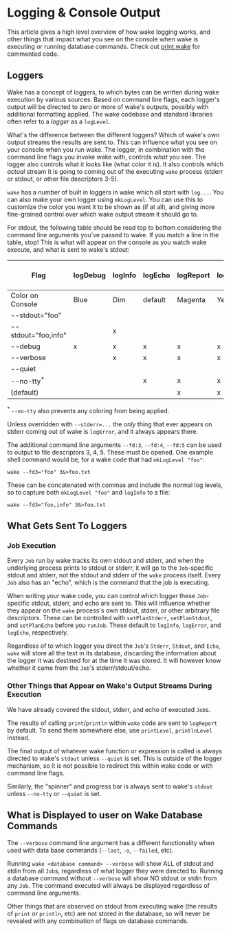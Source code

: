 # Logging & Console Output

This article gives a high level overview of how wake logging works,
and other things that impact what you see on the console when wake is executing or running database commands.
Check out [print.wake](https://github.com/sifive/wake/blob/master/share/wake/lib/core/print.wake)
for commented code.

## Loggers

Wake has a concept of loggers,
to which bytes can be written during wake execution by various sources.
Based on command line flags, each logger's output will be directed to
zero or more of wake's outputs, possibly with additional formatting applied.
The wake codebase and standard libraries often refer to a _logger_ as a `logLevel`.

What's the difference between the different loggers?
Which of wake's own output streams the results are sent to.
This can influence what you see on your console when you run wake.
The logger, in combination with the command line flags you invoke wake with,
controls *what* you see. The logger also controls what it looks like (what color it is).
It also controls which *actual* stream it is going to coming out of the executing `wake` process
(stderr or stdout, or other file descriptors 3-5).

`wake` has a number of built in loggers in wake which all start with `log...`.
You can also make your own logger using `mkLogLevel`.
You can use this to customize the color you want it to be shown as (if at all),
and giving more fine-grained control over which wake output stream it should go to.

For stdout, the following table should be read top to bottom considering the command line arguments you've passed to wake.
If you match a line in the table, stop!
This is what will appear on the console as you watch wake execute, and what is sent to wake's stdout:

|Flag               | logDebug | logInfo | logEcho | logReport | logWarning | logError | logNever | mkLogLevel "foo" Green|
|-------------------|----------|---------|---------|-----------|------------|----------|----------|----------------------
|Color on Console   |  Blue    |  Dim    |  default| Magenta   |  Yellow    |   Red    |          |      Green      |          
|--stdout="foo"     |          |         |         |           |            |          |          |         x       |
|--stdout="foo,info" |         |    x    |         |           |            |          |          |         x       |
|--debug            |      x   |    x    |    x    |     x     |      x     |    x     |          |                 |
|--verbose          |          |    x    |    x    |     x     |      x     |    x     |          |                 |
|--quiet            |          |         |         |           |            |    x     |          |                 |
|--no-tty<sup>*</sup>|         |         |    x    |     x     |      x     |    x     |          |                 |
|(default)          |          |         |         |     x     |      x     |    x     |          |                 |

<sup>*</sup> `--no-tty` also prevents any coloring from being applied.


Unless overridden with `--stderr=...` the *only* thing that ever appears on stderr coming out of wake is `logError`,
and it always appears there.

The additional command line arguments `--fd:3`, `--fd:4`, `--fd:5` can be used to output to file descriptors 3, 4, 5.
These must be opened. One example shell command would be, for a wake code that had `mkLogLevel "foo"`:

```
wake --fd3="foo" 3&>foo.txt
```

These can be concatenated with commas and include the normal log levels, so to capture both `mkLogLevel "foo"` and `logInfo` to a file:

```
wake --fd3="foo,info" 3&>foo.txt
```

## What Gets Sent To Loggers

### Job Execution

Every `Job` run by wake tracks its own stdout and stderr,
and when the underlying process prints to stdout or stderr,
it will go to the `Job`-specific stdout and stderr,
not the stdout and stderr of the `wake` process itself.
Every `Job` also has an "echo", which is the command that the job is executing.

When writing your wake code,
you can control which logger these `Job`-specific stdout, stderr, and echo are sent to.
This will influence whether they appear on the `wake` process's own stdout,
stderr, or other arbitrary file descriptors.
These can be controlled with `setPlanStderr`, `setPlanStdout`, and `setPlanEcho` before you `runJob`.
These default to `logInfo`, `logError`, and `logEcho`, respectively.

Regardless of to which logger you direct the `Job`'s `Stderr`, `Stdout`, and `Echo`,
`wake` will store all the text in its database,
discarding the information about the logger it was destined for at the time it was stored.
It will however know whether it came from the `Job`'s stderr/stdout/echo.


### Other Things that Appear on Wake's Output Streams During Execution

We have already covered the stdout, stderr, and echo of executed `Job`s.

The results of calling `print`/`println` within `wake` code are sent to `logReport` by default.
To send them somewhere else, use `printLevel`, `printlnLevel` instead.

The final output of whatever wake function or expression is called is always directed to
wake's `stdout` unless `--quiet` is set.
This is outside of the logger mechanism, so it is not possible to redirect this within wake
code or with command line flags.

Similarly, the "spinner" and progress bar is always sent to wake's `stdout` unless `--no-tty`
or `--quiet` is set.

## What is Displayed to user on Wake Database Commands

The `--verbose` command line argument has a different functionality when used with data base commands (`--last`, `-o`, `--failed`, etc).

Running `wake <database command> --verbose` will show ALL of stdout and stdin from all `Job`s,
regardless of what logger they were directed to.
Running a database command without `--verbose` will show NO stdout or stdin from any `Job`.
The command executed will always be displayed regardless of command line arguments.

Other things that are observed on stdout from executing wake (the results of `print` or `println`, etc)
are not stored in the database, so will never be revealed with any combination of flags on database commands.
